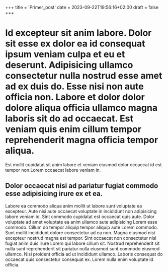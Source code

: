 +++
title = 'Primer_post'
date = 2023-09-22T19:56:16+02:00
draft = false
+++

# Id excepteur sit anim labore. Dolor sit esse ex dolor ea id consequat ipsum veniam culpa et eu et deserunt. Adipisicing ullamco consectetur nulla nostrud esse amet ad ex duis do. Esse nisi non aute officia non. Labore et dolor dolor dolore aliqua officia ullamco magna laboris sit do ad occaecat. Est veniam quis enim cillum tempor reprehenderit magna officia tempor aliqua.
Est mollit cupidatat sit anim labore et veniam eiusmod dolor occaecat id est tempor non.Lorem occaecat labore veniam in.
## Dolor occaecat nisi ad pariatur fugiat commodo esse adipisicing irure ex et ea.
Labore ea commodo aliqua anim mollit ut labore sunt voluptate ea excepteur. Aute nisi aute occaecat voluptate in incididunt non adipisicing labore veniam id. Sint commodo cupidatat est occaecat quis aute. Dolor voluptate ad amet voluptate ea anim ullamco aute adipisicing Lorem esse commodo. Cillum do tempor aliquip tempor aliquip aute Lorem commodo. Sunt mollit incididunt dolore consectetur ad ea non. Magna eiusmod nisi excepteur nostrud magna est tempor.
Sint occaecat non consectetur nisi fugiat anim duis irure Lorem qui labore cillum sit. Nostrud reprehenderit sit nulla sunt reprehenderit sit pariatur nulla eiusmod sunt commodo eiusmod ullamco. Nisi proident officia ad ut incididunt ullamco. Laboris consequat do occaecat quis consectetur consequat ex. Lorem nulla enim voluptate id officia.